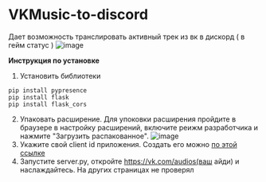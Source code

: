 # VKMusic-to-discord
 Дает возможность транслировать активный трек из вк в дискорд ( в гейм статус ) 
![image](https://github.com/MichailMar/VKMusic-to-discord/assets/63363137/392b5f94-ea61-4910-af40-69a7ccf1ffa7)

**Инструкция по установке**

1. Установить библиотеки
   
```
pip install pypresence
pip install flask
pip install flask_cors
```
2. Упаковать расширение. Для упоковки расширения пройдите в браузере в настройку расширений, включите реижм разработчика и нажмите "Загрузить распакованное".
![image](https://github.com/MichailMar/VKMusic-to-discord/assets/63363137/d3fb8881-603e-453f-b8b7-03def47d62b9)
3. Укажите свой client id приложения. Создать его можно [по этой ссылке](https://discord.com/developers/applications/)
4. Запустите server.py, откройте https://vk.com/audios(ваш айди) и наслаждайтесь. На других страницах не проверял

